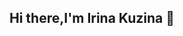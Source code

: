 ## Hi there,I'm Irina Kuzina 👋

<!--
**kuzina-irina/kuzina-irina** is a ✨ _special_ ✨ repository because its `README.md` (this file) appears on your GitHub profile.

I have 7+ years of experience in the pharmaceutical industry, and I am currently transitioning into data analytics.

- 🔭 I’m currently looking for a job as a data analyst in the pharmaceutical industry
- 🌱 I received сontinuing professional education at Yandex Practicum
- 🗓️ My goal is to apply my knowledge of the pharmaceutical market to improve business decisions through data analysis.
- 📫 How to reach me: сhristmas.kuzina@gmail.com

**Languages and Tools**

